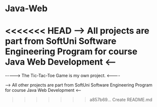 # Java-Web

<<<<<<< HEAD
--> All projects are part from SoftUni Software Engineering Program for course Java Web Development <--
=======
-----> The Tic-Tac-Toe Game is my own project. <----

--> All other projects are part from SoftUni Software Engineering Program for course Java Web Development <--
>>>>>>> a857b69... Create README.md
